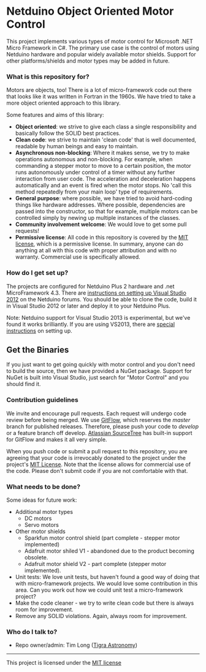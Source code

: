 # Netduino Object Oriented Motor Control #

This project implements various types of motor control for Microsoft .NET Micro Framework in C#. The primary use case is the control of motors using Netduino hardware and popular widely available motor shields. Support for other platforms/shields and motor types may be added in future.

### What is this repository for? ###

Motors are objects, too! There is a lot of micro-framework code out there that looks like it was written in Fortran in the 1960s. We have tried to take a more object oriented approach to this library.

Some features and aims of this library:


- **Object oriented**: we strive to give each class a single responsibility and basically follow the SOLID best practices.
- **Clean code**: we strive to maintain 'clean code' that is well documented, readable by human beings and easy to maintain.
- **Asynchronous non-blocking**: Where it makes sense, we try to make operations autonomous and non-blocking. For example, when commanding a stepper motor to move to a certain position, the motor runs autonomously under control of a timer without any further interaction from user code. The acceleration and deceleration happens automatically and an event is fired when the motor stops. No 'call this method repeatedly from your main loop' type of requirements.
- **General purpose**: where possible, we have tried to avoid hard-coding things like hardware addresses. Where possible, dependencies are passed into the constructor, so that for example, multiple motors can be controlled simply by newing up multiple instances of the classes.
- **Community involvement welcome**: We would love to get some pull requests!
- **Permissive license**: All code in this repository is covered by the [MIT license](http://opensource.org/licenses/MIT "The MIT License"), which is a permissive license. In summary, anyone can do anything at all with this code with proper attribution and with no warranty. Commercial use is specifically allowed.

### How do I get set up? ###

The projects are configured for Netduino Plus 2 hardware and .net MicroFramework 4.3. There are [instructions on setting up Visual Studio 2012](http://forums.netduino.com/index.php?/topic/10479-netduino-plus-2-firmware-v431/ "How to set up the Netduiono SDK in Visual Studio 2012") on the Netduino forums. You should be able to clone the code, build it in Visual Studio 2012 or later and deploy it to your Netduino Plus.

Note: Netduino support for Visual Studio 2013 is experimental, but we've found it works brilliantly. If you are using VS2013, there are [special instructions](http://forums.netduino.com/index.php?/topic/10201-experimental-visual-studio-2013-support/ "How to set up the Netduino SDK in Visual Studio 2013") on setting up.

## Get the Binaries ##

If you just want to get going quickly with motor control and you don't need to build the source, then we have provided a NuGet package. Support for NuGet is built into Visual Studio, just search for "Motor Control" and you should find it.

### Contribution guidelines ###

We invite and encourage pull requests. Each request will undergo code review before being merged. We use [GitFlow](http://nvie.com/posts/a-successful-git-branching-model/ "a successful Git branching model"), which reserves the *master* branch for published releases. Therefore, please push your code to *develop* or a feature branch off develop. [Atlassian SourceTree](http://www.sourcetreeapp.com/ "Free Git and Mercurial client for Windows and Mac") has built-in support for GitFlow and makes it all very simple. 

When you push code or submit a pull request to this repository, you are agreeing that your code is irrevocably donated to the project under the project's [MIT License](http://opensource.org/licenses/MIT "The MIT License"). Note that the license allows for commercial use of the code. Please don't submit code if you are not comfortable with that.

### What needs to be done? ###

Some ideas for future work:

- Additional motor types
	- DC motors
	- Servo motors
- Other motor shields
	- Sparkfun motor control shield (part complete - stepper motor implemented)
	- Adafruit motor shiled V1 - abandoned due to the product becoming obsolete.
	- Adafruit motor shield V2 - part complete (stepper motor implemented).
- Unit tests: We love unit tests, but haven't found a good way of doing that with micro-framework projects. We would love some contribution in this area. Can you work out how we could unit test a micro-framework project?
- Make the code cleaner - we try to write clean code but there is always room for improvement.
- Remove any SOLID violations. Again, always room for improvement.

### Who do I talk to? ###

* Repo owner/admin: Tim Long ([Tigra Astronomy](http://tigra-astronomy.com/ "Tigra Astronomy"))

-----
This project is licensed under the [MIT license](http://opensource.org/licenses/MIT "The MIT License")